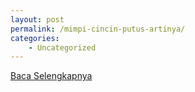 ```yaml
---
layout: post
permalink: /mimpi-cincin-putus-artinya/
categories:
    - Uncategorized
---
```


[Baca Selengkapnya](/07)
